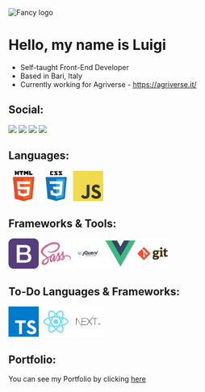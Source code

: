 ![Fancy logo](	https://luigip2404.github.io/Portfolio/img/logofooter2.b7b08281.png#gh-light-mode-only)

# Hello, my name is <b>Luigi</b>

* Self-taught Front-End Developer
* Based in Bari, Italy
* Currently working for Agriverse - https://agriverse.it/

## Social:
<a href="https://github.com/LuigiP2404" target="_blank"><img src="https://img.shields.io/badge/-LuigiP2404-%23181717?style=flat-square&logo=github" height="25"></a>
<a href="https://discord.com/" target="_blank"><img src="https://img.shields.io/badge/-Plat%232404-%232c2f33?style=flat-square&logo=discord" height="25"></a>
<a href="https://www.instagram.com/luigipaglionico/" target="_blank"><img src="https://img.shields.io/badge/-luigipaglionico-%232c2f33?style=flat-square&logo=instagram" height="25"></a>
<a href="https://www.linkedin.com/in/luigi-paglionico-2551171b6/" target="_blank"><img src="https://img.shields.io/badge/-luigipaglionico-blue?style=flat-square&logo=Linkedin&logoColor=white" height="25"></a>

## Languages:
<code><img height="60" src="https://github.com/github/explore/blob/main/topics/html/html.png?raw=true"></code>
<code><img height="60" src="https://github.com/github/explore/blob/main/topics/css/css.png?raw=true"></code>
<code><img height="60" src="https://github.com/github/explore/blob/main/topics/javascript/javascript.png?raw=true"></code>

## Frameworks & Tools:
<code><img height="60" src="https://github.com/github/explore/blob/main/topics/bootstrap/bootstrap.png?raw=true"></code>
<code><img height="60" src="https://github.com/github/explore/blob/main/topics/sass/sass.png?raw=true"></code>
<code><img height="60" src="https://github.com/github/explore/blob/main/topics/jquery/jquery.png?raw=true"></code>
<code><img height="60" src="https://github.com/github/explore/blob/main/topics/vue/vue.png?raw=true"></code>
<code><img height="60" src="https://github.com/github/explore/blob/main/topics/git/git.png?raw=true"></code>

## To-Do Languages & Frameworks: 
<code><img height="60" src="https://github.com/github/explore/blob/main/topics/typescript/typescript.png?raw=true"></code>
<code><img height="60" src="https://github.com/github/explore/blob/main/topics/react/react.png?raw=true"></code>
<code><img height="60" src="https://github.com/github/explore/blob/main/topics/nextjs/nextjs.png?raw=true"></code>

## Portfolio:
You can see my Portfolio by clicking <a href="https://luigip2404.github.io/Portfolio" target="_blank">here</a>
